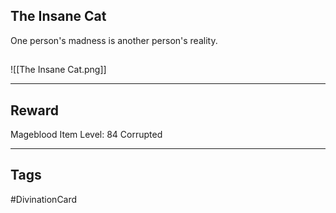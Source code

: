 ## The Insane Cat
One person's madness is another person's reality.
## 
![[The Insane Cat.png]]

---
## Reward
Mageblood
Item Level: 84
Corrupted

---
## Tags
#DivinationCard